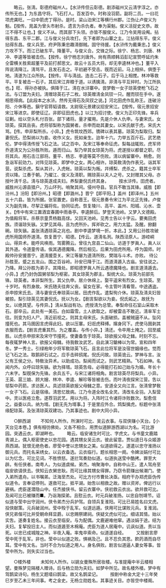 <!-- { "loadSidebar": true } -->
　　略云。张淸。彰德府磁州人。【水浒传但云彰德。剧添磁州又云淸字淳之。亦传所无也。】为东昌守将。飞石打人。百发百中。时称没羽箭。副将二员。一曰花项虎龚旺。一曰中箭虎丁得孙。是时。梁山泊宋江等横行州郡。江伪让卢俊义为魁。【按传。晁盖为曾头市射杀。遗言为杀仇者。奉为渠魁。俊义活捉史文恭。故江不得不让也。】俊义不从。而其部下头领。亦皆不服俊义。江乃令吴用设阄。拈得东昌、东平二郡。江与俊义分兵攻打。先下者即为山寨之主。江拈得东平。俊义拈得东昌。俊义兵至。府尹陈秉忠趣淸御贼。固守待援。【水浒传为戴秉忠。】俊义力攻不下。而江已破东平。降董平。与俊义合。交锋之际。徐宁、杨志、刘唐、林冲、李逵等皆被击伤。【按传。徐宁杨志刘唐外。尙有燕顺韩滔彭玘宣赞呼延灼朱仝雷横关胜索超董平及前打郝思文。故云十五员大将。却无李逵林冲也。】董平入阵说淸降江。淸骂平。且发石击之。平初避不受击。旣而近前。马上相捽。俱堕于地。淸遂为江众所执。【按传。平与淸战。连击二石子。后于马上相搅。林冲等救平。平复被击一石子。其后宋江弃粮于道。以诱擒淸。非淸与平互捽时。为江所执也。】旺、得孙亦被执。俱降于江。淸在水浒寨中。尝梦敎一女子琼英使枪飞石之法。与订盟为夫妇。淸赠琼英石子二枚。琼英赠淸金凤钗一只。醒而钗在手中。遂相思得病。【此段本之水浒。然传无得石及凤钗之说。】河北田虎作乱称王。连破汾阳、介休等邑。鎭守官蒋韬请救。太尉宿元景建议招安宋江。【按传。宿元景招安宋江等进京。即使征辽。非即征田虎也。】以江为招讨使。俊义为正印先锋。率兵征剿。给以空头札付百张。部下诸将。量才擢用。先是介休人仇申。与妻宋氏。女琼英。探其岳丧。虎将邬梨称为国舅者。杀申而劫其妻女。以宋氏献于虎。宋氏大骂。【传。申非梨所杀。小异。】虎令筑坟西郊。镌碑以表其墓。琼英为梨取归。梨妻倪氏。恐梨纳以为妾。收作义女。抚如亲生。迨年十六。力举五百斤石。武艺绝伦。梦中得淸传授飞石之法。试之百中。及宋江等奉命征虎。梨每战辄败。虎军师乔道淸又为公孙胜所败。遁而归山。梨乃举其女琼英为将。虎遂授以都督之职。尽将其兵。用石击江部将。董平、杨志、李逵等莫不伤败。淸以病留寨中。稍愈。则急诣军前効力。对阵见琼英。即梦中之女。两心相许。琼英敎淸伪作表兄。诣其军营。说梨杀虎。梨从其计。入虎帐。琼英以梨为叛。幷缚梨、虎杀之。籍其士卒军资以降。江奏于朝。乃擢江、俊义及淸职。赐琼英以夫人之号。又封赠其父母。亦授叶淸千总。淸与琼英遂成夫妇。养梨妻倪氏终其身。 
　　按水浒传。田虎者。威胜州沁源县猎户。万山环列。哨聚其间。侵州夺县。官兵不敢当其锋。威胜【即汾州。】汾阳【即汾州。】昭德【即潞州。】晋宁【即平阳。】盖州【即泽州。】五州五十六县。皆为所据。张官置吏。自称晋王。宿元景奏令宋江为平北正先锋。卢俊义为副先锋。尽挈正偏将佐。协同征虎。恢复陵川、高平、盖州、阳城、沁水、壶关。【传中有宋江置酒宜春圃中雨香亭。李逵醉后。梦登天池岭。又梦入文德殿。为值殿将军。杀蔡京童贯杨戬高俅。又回天池岭。见秀士告以十字云。要夷田虎族。须谐琼矢镞。又梦见其母。且为虎所扑。挥斧砍之。用力太猛。及醒。掀翻碗。琼矢镞。盖张淸遇琼英之兆也。剧中李逵梦境一折。本此。】又用公孙胜攻破虎所用国师乔道淸。恢复晋宁、昭德。【传云。道淸名洌。陕西泾原人。游崆峒山。得异术。能呼风唤雨。驾雾腾云。曾往九宫县二仙山。访道于罗眞人。眞人以其外道。令道童传语。俟其遇德魔降。然后相见。后果为田虎所用。呼为国师。时殿帅孙安援晋宁。道淸援壶关。宋江等屡为道淸所败。樊瑞与斗术。亦败。 待公孙胜至。蹙之五龙山。围之百谷岭。孙安已降于江。而道淸遁入古庙。安往说之。乃降。拜公孙胜为弟子。其降处。即昭德罗眞人所云遇德魔降也。剧言道淸遁去。小异。】虎乃封伪国舅邬梨为枢密。其女琼英为郡主。梨统大众。琼英为前部先锋。琼英者。本非梨所生。其父仇申。居介休绵上。娶平遥宋有烈女。生琼英。至十岁时。有烈身故。宋氏随夫往奔父丧。留女在家。令主管叶淸看管。中途遇盗。杀申掠宋氏去。淸与妻安氏奉琼英以居。田虎作乱。遣梨徇介休。琼英及淸夫妇皆被掠。梨引琼英见其妻倪氏。抚以为女。【剧言梨欲以为妾。倪氏妬之。故抚为女。以绝其望。与传异。】淸从梨战有功。虎授淸为总管。奉梨命往石室山采取木石。部卒云。此处有一美石。白如霜雪。土人欲取之。却被雷击不敢近。淸率军士往。则变为妇人尸。淸近前视之。则其主母宋氏。头面破损。盖被贼逼不从。坠冈撞死也。其马圉因言虎得此妇。欲以压寨。妇诳虎释缚。撺身冈下。虎使马圉剥其衣服而去。【剧言虎重其烈。为之覆盖。与传小异。】淸还。令卒用土掩之。回至威胜。以虎杀申掠宋及宋守节撞死。使妻备吿于琼英。琼欲报父母之雠。时刻不忘。每夜辄梦神人言。欲报父母雠。待我敎汝武艺。自此演习鎗棒以为常。宣和四年冬。梦一秀士。引绿袍年少将军敎琼英飞石。且言此位将军是汝宿世姻缘也。觉而记飞石之法。取鹅卵石试之。应手击碎鸱尾。倪氏问故。琼英诡云。梦神与言。汝父有王侯之分。特敎汝异术。以助成功。梨闻而试之。则武艺精熟。飞石如神。名闻内外。众呼曰琼矢镞。欲为择壻。琼英吿母。必得能打石如己始与为婚。年长十六未字。梨旣保为先锋。余兵五千。与宋江诸将相角。剧言琼英尽将梨兵。小异。王英、扈三娘、顾大嫂、林冲、李逵、解珍等皆被击伤。而叶淸夜探宋江营。吿以邬梨中药箭。求访医人。具述琼英欲报父母雠之意。安道全又向江言。张淸曾梦敎一女子飞石。云是宿缘。淸思忆致病。江乃令道全改名全灵。淸改名全羽。入梨营中。灵以医疮立愈。遂荐羽武艺。用以为将。入阵时江令诸将诈败数次。梨愈信之。益委以兵。纳为壻。【剧无先为壻事。】于是里应外合。鸩梨擒虎。标题中张淸缘配琼英。及张淸琼英双建功。乃其事迹也。剧中大同小异。 


　　○醉西湖 
　　不知何人所作。所演时可比、吴云衣事。与双侠赚小天台。【小天台见本卷。】俱有相彷佛处。又各不相合。用贾似道醉游西湖以为名。可比游园。突遇云衣。即湖畔也。 
　　略云。临安诸生时可比、字虎文。与书童文鹿踏靑湖上。偶入枢密使史以忠花园。遇其甥女吴云衣。彼此留意。贾似道日与众姬游燕西湖。犹恨无绝色者。廖莹中誉以忠甥女之美。似道欲得之。遂遣以忠守淮扬以御元兵。而托名采绣女。以云衣备选。云衣临行。题长相思一阕。令婢淡娟付可比以为忆念。可比见词。不胜愤怒。遂拦驾奏劾似道。似道执送莹中酷拷。罪至大辟。有任侠者。南粤人。为似道虞候。弟杰。哨聚海中。自称中山王。遣人驾舟至临安欲请侠去。侠知云衣舅忠耿。而可比缘其甥女得罪。乃窃令箭赚出候潮门。使入弟所遣舟。以书嘱弟。泛海至杰处。可比方付市曹处决亟。相府干办郑虎臣伪传似道令。言奉诏停刑。遂救可比。抵平湖。始吿以相救之故。赠以资斧。俾远行以避祸。虎臣遂潜隐山中。任杰接侠书。留云衣寨中。侠初救云衣出。欲幷救可比。及闻可比已被赚而■。乃诣海探弟。且慰云衣。时元兵破淮扬。以忠自刎靖节。诏似道与莹中出守润州。侠令弟杰分兵护驾。自领兵复淮阳。可比已易姓名曰文虎。投侠献策。元兵破润州。莹中殁于乱军。似道远遁。侠用可比谋败元兵。复淮润。侠兄弟偕可比并受朝命拜显爵。以忠赐祭建祠。侠疑文虎似可比。细诘其情。始以实吿。遂奏复姓名。接云衣至临安。与为配偶。文鹿避难他窜。遇淡娟于途。结为夫妇。复挈投旧主人。而似道遁至木棉庵。虎臣为道人居庵中。讥讽似道。责以当死。以忠已成城隍之神。半夜入庵。率鬼卒索命。似道遂自经。 
　　又按剧言廖莹中死于乱军。非也。莹中以似道之败。惧祸及己。且不忍负其恩。飮药酒而自尽耳。莹中有文名。当时不合为似道之用人。身名俱败。剧言似道逼人妻女等事。皆莹中所为。则失实过当也。 


　　○楼外楼 
　　未知何人所作。以姚女曼殊所居妆楼。与准提庵中半云楼相望。曼殊梦见隔楼人赠诗。后与杨立勋为夫妇。如梦中所见。故名楼外楼。梦中有驾鹊梁诗句。杨生又题墙曰鹊梁。故又名鹊梁记。 
　　按剧中称金大定十三年癸巳岁至乙未三年间事。考之金史。无杨立勋姓名。其事迹关目。亦皆空中楼阁。 
